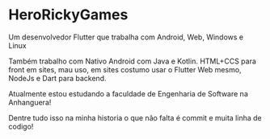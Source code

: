 # HeroRickyGames

Um desenvolvedor Flutter que trabalha com Android, Web, Windows e Linux

Também trabalho com Nativo Android com Java e Kotlin. HTML+CCS para front em sites, mau uso, em sites costumo usar o Flutter Web mesmo, NodeJs e Dart para backend.

Atualmente estou estudando a faculdade de Engenharia de Software na Anhanguera!

Dentre tudo isso na minha historia o que não falta é commit e muita linha de codigo!
